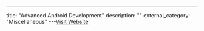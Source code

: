 ---
title: "Advanced Android Development"
description: ""
external_category: "Miscellaneous"
---[Visit Website](https://developer.android.com/courses/advanced-training/overview)


